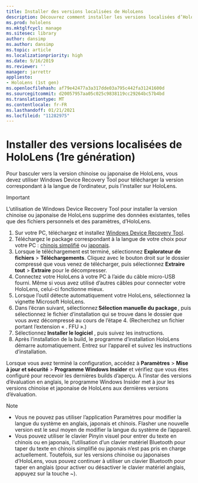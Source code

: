 ```yaml
---
title: Installer des versions localisées de HoloLens
description: Découvrez comment installer les versions localisées d’HoloLens (1ère génération), y compris les versions chinoise et japonaise.
ms.prod: hololens
ms.mktglfcycl: manage
ms.sitesec: library
author: dansimp
ms.author: dansimp
ms.topic: article
ms.localizationpriority: high
ms.date: 9/16/2019
ms.reviewer: ''
manager: jarrettr
appliesto:
- HoloLens (1st gen)
ms.openlocfilehash: af79e42477a3a317dde03a795c442fa31241600d
ms.sourcegitcommit: d20057957aa05c025c9838119cc29264bc57b4bd
ms.translationtype: MT
ms.contentlocale: fr-FR
ms.lasthandoff: 01/21/2021
ms.locfileid: "11282975"
---
```

# Installer des versions localisées de HoloLens (1re génération)

Pour basculer vers la version chinoise ou japonaise de HoloLens, vous devez utiliser Windows Device Recovery Tool pour télécharger la version correspondant à la langue de l’ordinateur, puis l’installer sur HoloLens.

> [!IMPORTANT]
> L’utilisation de Windows Device Recovery Tool pour installer la version chinoise ou japonaise de HoloLens supprime des données existantes, telles que des fichiers personnels et des paramètres, d’HoloLens. 

1. Sur votre PC, téléchargez et installez [Windows Device Recovery Tool](https://support.microsoft.com/help/12379).
1. Téléchargez le package correspondant à la langue de votre choix pour votre PC : [chinois simplifié](https://aka.ms/hololensdownload-ch) ou [japonais](https://aka.ms/hololensdownload-jp).
1. Lorsque le téléchargement est terminé, sélectionnez **Explorateur de fichiers** > **Téléchargements**. Cliquez avec le bouton droit sur le dossier compressé que vous venez de télécharger, puis sélectionnez **Extraire tout** > **Extraire** pour le décompresser.
1. Connectez votre HoloLens à votre PC à l’aide du câble micro-USB fourni. Même si vous avez utilisé d’autres câbles pour connecter votre HoloLens, celui-ci fonctionne mieux.
1. Lorsque l’outil détecte automatiquement votre HoloLens, sélectionnez la vignette Microsoft HoloLens.
1. Dans l’écran suivant, sélectionnez **Sélection manuelle du package** , puis sélectionnez le fichier d’installation qui se trouve dans le dossier que vous avez décompressé au cours de l’étape 4. (Recherchez un fichier portant l’extension « . FFU ».) 
1. Sélectionnez **Installer le logiciel** , puis suivez les instructions. 
1. Après l’installation de la build, le programme d’installation HoloLens démarre automatiquement. Entrez sur l’appareil et suivez les instructions d’installation. 

Lorsque vous avez terminé la configuration, accédez à **Paramètres** > **Mise à jour et sécurité** > **Programme Windows Insider** et vérifiez que vous êtes configuré pour recevoir les dernières builds d’aperçu. À l’instar des versions d’évaluation en anglais, le programme Windows Insider met à jour les versions chinoise et japonaise de HoloLens aux dernières versions d’évaluation.

> [!NOTE]
>  
> - Vous ne pouvez pas utiliser l’application Paramètres pour modifier la langue du système en anglais, japonais et chinois. Flasher une nouvelle version est le seul moyen de modifier la langue du système de l’appareil.
> - Vous pouvez utiliser le clavier Pinyin visuel pour entrer du texte en chinois ou en japonais, l’utilisation d’un clavier matériel Bluetooth pour taper du texte en chinois simplifié ou japonais n’est pas pris en charge actuellement.  Toutefois, sur les versions chinoise ou japonaises d’HoloLens, vous pouvez continuer à utiliser un clavier Bluetooth pour taper en anglais (pour activer ou désactiver le clavier matériel anglais, appuyez sur la touche ~).
